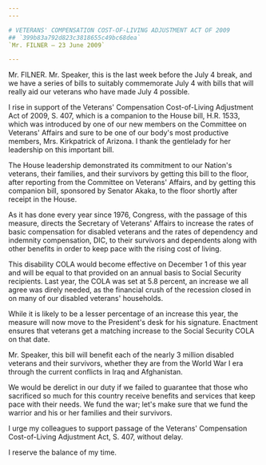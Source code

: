 ```yaml
---
---

# VETERANS' COMPENSATION COST-OF-LIVING ADJUSTMENT ACT OF 2009
## `399b83a792d823c3818655c49bc68dea`
`Mr. FILNER — 23 June 2009`

---
```



Mr. FILNER. Mr. Speaker, this is the last week before the July 4 
break, and we have a series of bills to suitably commemorate July 4 
with bills that will really aid our veterans who have made July 4 
possible.

I rise in support of the Veterans' Compensation Cost-of-Living 
Adjustment Act of 2009, S. 407, which is a companion to the House bill, 
H.R. 1533, which was introduced by one of our new members on the 
Committee on Veterans' Affairs and sure to be one of our body's most 
productive members, Mrs. Kirkpatrick of Arizona. I thank the gentlelady 
for her leadership on this important bill.

The House leadership demonstrated its commitment to our Nation's 
veterans, their families, and their survivors by getting this bill to 
the floor, after reporting from the Committee on Veterans' Affairs, and 
by getting this companion bill, sponsored by Senator Akaka, to the 
floor shortly after receipt in the House.

As it has done every year since 1976, Congress, with the passage of 
this measure, directs the Secretary of Veterans' Affairs to increase 
the rates of basic compensation for disabled veterans and the rates of 
dependency and indemnity compensation, DIC, to their survivors and 
dependents along with other benefits in order to keep pace with the 
rising cost of living.

This disability COLA would become effective on December 1 of this 
year and will be equal to that provided on an annual basis to Social 
Security recipients. Last year, the COLA was set at 5.8 percent, an 
increase we all agree was direly needed, as the financial crush of the 
recession closed in on many of our disabled veterans' households.

While it is likely to be a lesser percentage of an increase this 
year, the measure will now move to the President's desk for his 
signature. Enactment ensures that veterans get a matching increase to 
the Social Security COLA on that date.

Mr. Speaker, this bill will benefit each of the nearly 3 million 
disabled veterans and their survivors, whether they are from the World 
War I era through the current conflicts in Iraq and Afghanistan.

We would be derelict in our duty if we failed to guarantee that those 
who sacrificed so much for this country receive benefits and services 
that keep pace with their needs. We fund the war; let's make sure that 
we fund the warrior and his or her families and their survivors.

I urge my colleagues to support passage of the Veterans' Compensation 
Cost-of-Living Adjustment Act, S. 407, without delay.



I reserve the balance of my time.